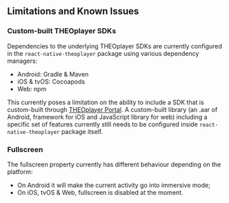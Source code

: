 ## Limitations and Known Issues

### Custom-built THEOplayer SDKs

Dependencies to the underlying THEOplayer SDKs are currently configured in the `react-native-theoplayer` package using
various dependency managers:

- Android: Gradle & Maven
- iOS & tvOS: Cocoapods
- Web: npm

This currently poses a limitation on the ability to include a SDK that is custom-built through
[THEOplayer Portal](https://portal.theoplayer.com/).
A custom-built library (an .aar of Android, framework for iOS and JavaScript library for web)
including a specific set of features currently still needs to be configured inside
`react-native-theoplayer` package itself.


### Fullscreen

The fullscreen property currently has different behaviour depending on the platform:

- On Android it will make the current activity go into immersive mode;
- On iOS, tvOS & Web, fullscreen is disabled at the moment.

